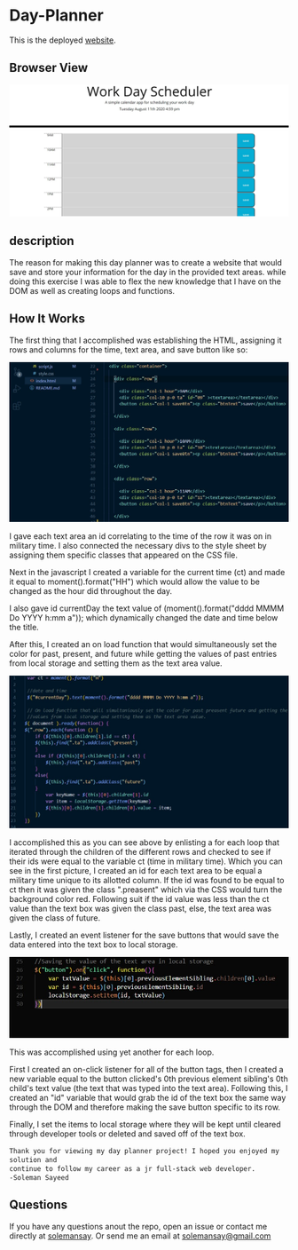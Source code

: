 # Day-Planner

This is the deployed [website](https://solemansay.github.io/Day-Planner/).

## Browser View

<img src = "assets/BrowserView.jpg" alt = "browser view">

## description

The reason for making this day planner was to create a website that would save and store your information for the day in the provided text areas. while doing this exercise I was able to flex the new knowledge that I have on the DOM as well as creating loops and functions. 

## How It Works

The first thing that I accomplished was establishing the HTML, assigning it rows and columns for the time, text area, and save button like so:

<img src = "assets/htmlRows.jpg" alt= "HTML Rows and Columns example">

I gave each text area an id correlating to the time of the row it was on in military time. I also connected the necessary divs to the style sheet by assigning them specific classes that appeared on the CSS file.

Next in the javascript I created a variable for the current time (ct) and made it equal to moment().format("HH") which would allow the value to be changed as the hour did throughout the day. 

I also gave id currentDay the text value of (moment().format("dddd MMMM Do YYYY h:mm a")); which dynamically changed the date and time below the title.

After this, I created an on load function that would simultaneously set the color for past, present, and future while getting the 
values of past entries from local storage and setting them as the text area value.

<img src = "assets/settingVar.jpg" alt= "javascript setting var and creating for each loop">

I accomplished this as you can see above by enlisting a for each loop that iterated through the children of the different rows and checked to see if their ids were equal to the variable ct (time in military time). Which you can see in the first picture, I created an id for each text area to be equal a military time unique to its allotted column. If the id was found to be equal to ct then it was given the class ".preasent" which via the CSS would turn the background color red. Following suit if the id value was less than the ct value than the text box was given the class past, else, the text area was given the class of future.


Lastly, I created an event listener for the save buttons that would save the data entered into the text box to local storage.

<img src = "assets/LocalStorage.jpg" alt="local storage for each loop">

This was accomplished using yet another for each loop. 

First I created an on-click listener for all of the button tags, then I created a new variable equal to the button clicked's 0th previous element sibling's 0th child's text value (the text that was typed into the text area). Following this, I created an "id" variable that would grab the id of the text box the same way through the DOM and therefore making the save button specific to its row.


Finally, I set the items to local storage where they will be kept until cleared through developer tools or deleted and saved off of the text box. 

```
Thank you for viewing my day planner project! I hoped you enjoyed my solution and 
continue to follow my career as a jr full-stack web developer. 
-Soleman Sayeed
```

## Questions
  
If you have any questions anout the repo, open an issue or contact me directly at [solemansay](https://github.com/solemansay/). 
Or send me an email at solemansay@gmail.com